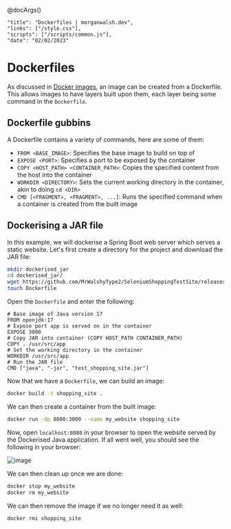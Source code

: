 @docArgs()
```
"title": "Dockerfiles | morganwalsh.dev", 
"links": ["/style.css"],
"scripts": ["/scripts/common.js"],
"date": "02/02/2023"
```

<div class="p-16 w-80 w-md-100 ml-auto mr-auto">

# Dockerfiles
  
As discussed in [Docker images](/notes/docker/docker_images.html), an image can be created from a Dockerfile. This allows images to have layers built upon them, each layer being some command in the `Dockerfile`.

## Dockerfile gubbins

A Dockerfile contains a variety of commands, here are some of them:

- `FROM <BASE_IMAGE>`: Specifies the base image to build on top of
- `EXPOSE <PORT>`: Specifies a port to be exposed by the container
- `COPY <HOST_PATH> <CONTAINER_PATH>`: Copies the specified content from the host into the container
- `WORKDIR <DIRECTORY>`: Sets the current working directory in the container, akin to doing `cd <DIR>`
- `CMD [<FRAGMENT>, <FRAGMENT>, ...]`: Runs the specified command when a container is created from the built image

## Dockerising a JAR file

In this example, we will dockerise a Spring Boot web server which serves a static website. Let's first create a directory 
for the project and download the JAR file:

```sh
mkdir dockerised_jar
cd dockerised_jar/
wget https://github.com/MrWalshyType2/SeleniumShoppingTestSite/releases/download/v1.0.0/test_shopping_site.jar
touch Dockerfile
```

Open the `Dockerfile` and enter the following:

```
# Base image of Java version 17
FROM openjdk:17
# Expose port app is served on in the container
EXPOSE 3000
# Copy JAR into container (COPY HOST_PATH CONTAINER_PATH)
COPY . /usr/src/app
# Set the working directory in the container
WORKDIR /usr/src/app
# Run the JAR file
CMD ["java", "-jar", "test_shopping_site.jar"]
```

Now that we have a `Dockerfile`, we can build an image:
  
```sh
docker build -t shopping_site .
```

We can then create a container from the built image:
  
```sh
docker run -dp 8080:3000 --name my_website shopping_site
```

Now, open `localhost:8080` in your browser to open the website served by the Dockerised Java application. If all went well, you should see the following in your browser:

![image](https://user-images.githubusercontent.com/29315632/216304156-4720fb84-3fa3-401e-b595-a516684129ba.png)
  
We can then clean up once we are done:

```sh
docker stop my_website
docker rm my_website
```

We can then remove the image if we no longer need it as well:

```sh
docker rmi shopping_site
```

</div>
